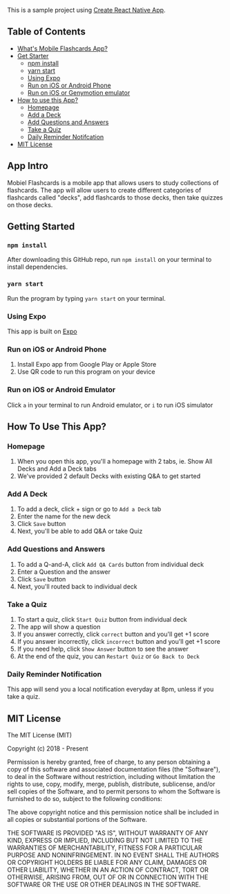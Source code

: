 This is a sample project using [Create React Native App](https://github.com/react-community/create-react-native-app).

## Table of Contents

* [What's Mobile Flashcards App?](#app-intro)
* [Get Starter](#get-started)
  * [npm install](#npm-install)
  * [yarn start](#yarn-start)
  * [Using Expo](#using-expo)
  * [Run on iOS or Android Phone](#using-ios-or-android-device)
  * [Run on iOS or Genymotion emulator](#using-emulator)
* [How to use this App?](#how-to-use-this-app)
  * [Homepage](#homepage)
  * [Add a Deck](#add-deck)
  * [Add Questions and Answers](#add-questions-and-answers)
  * [Take a Quiz](#take-quiz)
  * [Daily Reminder Notifcation](#daily-reminder)
* [MIT License](#mit-license)


## App Intro

Mobiel Flashcards is a mobile app that allows users to study collections of flashcards. The app will allow users to create different categories of flashcards called "decks", add flashcards to those decks, then take quizzes on those decks.

## Getting Started

### `npm install`

After downloading this GitHub repo, run `npm install` on your terminal to install dependencies.

### `yarn start`

Run the program by typing `yarn start` on your terminal.

### Using Expo

This app is built on [Expo](https://expo.io)

### Run on iOS or Android Phone

1. Install Expo app from Google Play or Apple Store
2. Use QR code to run this program on your device

### Run on iOS or Android Emulator

Click `a` in your terminal to run Android emulator, or `i` to run iOS simulator

## How To Use This App?

### Homepage

1. When you open this app, you'll a homepage with 2 tabs, ie. Show All Decks and Add a Deck tabs
2. We've provided 2 default Decks with existing Q&A to get started

### Add A Deck

1. To add a deck, click + sign or go to `Add a Deck` tab
2. Enter the name for the new deck
3. Click `Save` button 
4. Next, you'll be able to add Q&A or take Quiz

### Add Questions and Answers

1. To add a Q-and-A, click `Add QA Cards` button from individual deck
2. Enter a Question and the answer
3. Click `Save` button 
4. Next, you'll routed back to individual deck

### Take a Quiz

1. To start a quiz, click `Start Quiz` button from individual deck
2. The app will show a question
3. If you answer correctly, click `correct` button and you'll get +1 score
4. If you answer incorrectly, click `incorrect` button and you'll get +1 score
5. If you need help, click `Show Answer` button to see the answer
6. At the end of the quiz, you can `Restart Quiz` or `Go Back to Deck`

### Daily Reminder Notification

This app will send you a local notification everyday at 8pm, unless if you take a quiz.

## MIT License

The MIT License (MIT)

Copyright (c) 2018 - Present

Permission is hereby granted, free of charge, to any person obtaining a copy of this software and associated documentation files (the "Software"), to deal in the Software without restriction, including without limitation the rights to use, copy, modify, merge, publish, distribute, sublicense, and/or sell copies of the Software, and to permit persons to whom the Software is furnished to do so, subject to the following conditions:

The above copyright notice and this permission notice shall be included in all copies or substantial portions of the Software.

THE SOFTWARE IS PROVIDED "AS IS", WITHOUT WARRANTY OF ANY KIND, EXPRESS OR IMPLIED, INCLUDING BUT NOT LIMITED TO THE WARRANTIES OF MERCHANTABILITY, FITNESS FOR A PARTICULAR PURPOSE AND NONINFRINGEMENT. IN NO EVENT SHALL THE AUTHORS OR COPYRIGHT HOLDERS BE LIABLE FOR ANY CLAIM, DAMAGES OR OTHER LIABILITY, WHETHER IN AN ACTION OF CONTRACT, TORT OR OTHERWISE, ARISING FROM, OUT OF OR IN CONNECTION WITH THE SOFTWARE OR THE USE OR OTHER DEALINGS IN THE SOFTWARE.